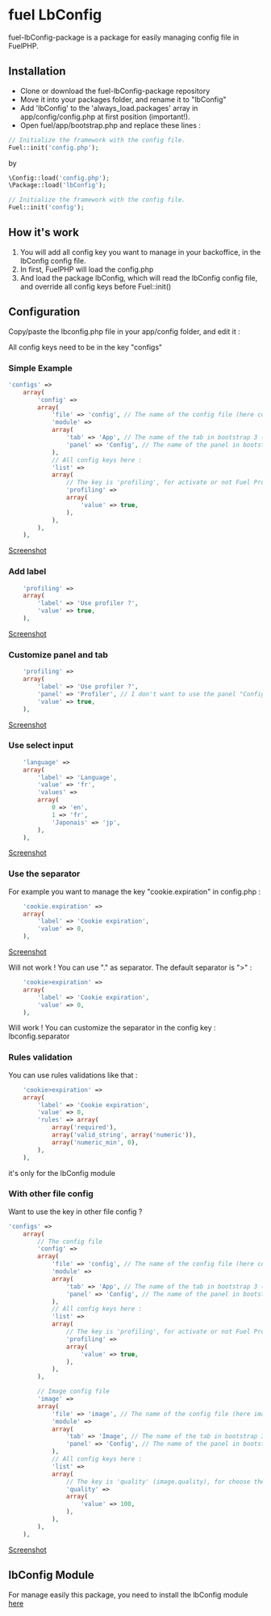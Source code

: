 # fuel LbConfig

fuel-lbConfig-package is a package for easily managing config file in FuelPHP.

## Installation

* Clone or download the fuel-lbConfig-package repository
* Move it into your packages folder, and rename it to "lbConfig"
* Add 'lbConfig' to the 'always_load.packages' array in app/config/config.php at first position (important!).
* Open fuel/app/bootstrap.php and replace these lines : 

```php
// Initialize the framework with the config file.
Fuel::init('config.php');
```

by

```php
\Config::load('config.php');
\Package::load('lbConfig');

// Initialize the framework with the config file.
Fuel::init('config');
```

## How it's work

1. You will add all config key you want to manage in your backoffice, in the lbConfig config file.
2. In first, FuelPHP will load the config.php
3. And load the package lbConfig, which will read the lbConfig config file, and override all config keys before Fuel::init()

## Configuration

Copy/paste the lbconfig.php file in your app/config folder, and edit it :

All config keys need to be in the key "configs"

### Simple Example

```php
'configs' => 
	array(
		'config' => 
		array(
			'file' => 'config', // The name of the config file (here config.php)
			'module' => 
			array(
				'tab' => 'App', // The name of the tab in bootstrap 3 (for config module)
				'panel' => 'Config', // The name of the panel in bootstrap 3
			),
			// All config keys here :
			'list' => 
			array(
				// The key is 'profiling', for activate or not Fuel Profiler
				'profiling' => 
				array(
					'value' => true,
				),
			),
		),
	),
```

[Screenshot](http://i.imgur.com/d1lYKR2.png)

### Add label

```php
	'profiling' => 
	array(
		'label' => 'Use profiler ?',
		'value' => true,
	),
```

[Screenshot](http://i.imgur.com/C2uVSMC.png)


### Customize panel and tab

```php
	'profiling' => 
	array(
		'label' => 'Use profiler ?',
		'panel' => 'Profiler', // I don't want to use the panel "Config"
		'value' => true,
	),
```

[Screenshot](http://i.imgur.com/2AQwHMf.png)

### Use select input

```php
	'language' => 
	array(
		'label' => 'Language',
		'value' => 'fr',
		'values' => 
		array(
			0 => 'en',
			1 => 'fr',
			'Japonais' => 'jp',
		),
	),
```

[Screenshot](http://i.imgur.com/rHrcGcF.png)


### Use the separator

For example you want to manage the key "cookie.expiration" in config.php :
```php
	'cookie.expiration' => 
	array(
		'label' => 'Cookie expiration',
		'value' => 0,
	),
```

[Screenshot](http://i.imgur.com/Rfr11xZ.png)

Will not work ! You can use "." as separator. The default separator is ">" :

```php
	'cookie>expiration' => 
	array(
		'label' => 'Cookie expiration',
		'value' => 0,
	),
```

Will work ! You can customize the separator in the config key : lbconfig.separator

### Rules validation

You can use rules validations like that :

```php
	'cookie>expiration' => 
	array(
		'label' => 'Cookie expiration',
		'value' => 0,
		'rules' => array(
			array('required'),
			array('valid_string', array('numeric')),
			array('numeric_min', 0),
		),
	),
```

it's only for the lbConfig module

### With other file config

Want to use the key in other file config ? 

```php
'configs' => 
	array(
		// The config file
		'config' => 
		array(
			'file' => 'config', // The name of the config file (here config.php)
			'module' => 
			array(
				'tab' => 'App', // The name of the tab in bootstrap 3 (for config module)
				'panel' => 'Config', // The name of the panel in bootstrap 3
			),
			// All config keys here :
			'list' => 
			array(
				// The key is 'profiling', for activate or not Fuel Profiler
				'profiling' => 
				array(
					'value' => true,
				),
			),
		),

		// Image config file
		'image' => 
		array(
			'file' => 'image', // The name of the config file (here image.php)
			'module' => 
			array(
				'tab' => 'Image', // The name of the tab in bootstrap 3 (for config module)
				'panel' => 'Config', // The name of the panel in bootstrap 3
			),
			// All config keys here :
			'list' => 
			array(
				// The key is 'quality' (image.quality), for choose the active theme
				'quality' => 
				array(
					'value' => 100,
				),
			),
		),
	),
```

[Screenshot](http://i.imgur.com/qm6YUMf.png)

## lbConfig Module

For manage easily this package, you need to install the lbConfig module [here](http://github.com/jhuriez/fuel-config-module)